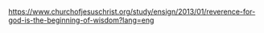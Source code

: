 https://www.churchofjesuschrist.org/study/ensign/2013/01/reverence-for-god-is-the-beginning-of-wisdom?lang=eng
